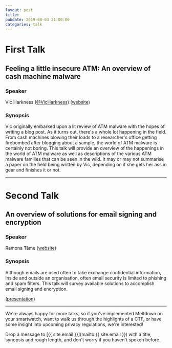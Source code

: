 ```yaml
---
layout: post
title:
pubdate: 2019-08-03 21:00:00
categories: talk
---
```


# First Talk

## Feeling a little insecure ATM: An overview of cash machine malware

### Speaker

Vic Harkness ([@VicHarkness](https://twitter.com/VicHarkness)) ([website](https://vicharkness.co.uk/))

### Synopsis

Vic originally embarked upon a lit review of ATM malware with the hopes of writing a blog post.  As it turns out, there's a whole lot happening in the field.  From cash machines blowing their loads to a researcher's office getting firebombed after blogging about a sample, the world of ATM malware is certainly not boring.  This talk will provide an overview of the happenings in the world of ATM malware as well as descriptions of the various ATM malware families that can be seen in the wild.  It may or may not summarise a paper on the field being written by Vic, depending on if she gets her ass in gear and finishes it or not.

<hr>

# Second Talk

## An overview of solutions for email signing and encryption

### Speaker

Ramona Tăme ([website](https://ramonatame.com/))

### Synopsis

Although emails are used often to take exchange confidential information, inside and outside an organisation, often email security is limited to phishing and spam filters. This talk will survey available solutions to accomplish email signing and encryption.

([presentation](https://ramonatame.com/an-overview-of-solutions-for-email-signing-and-encryption/))

<hr>

We're always happy for more talks, so if you've implemented Meltdown on your smartwatch,
want to walk us through the highlights of a CTF, or have some insight into upcoming privacy
regulations, we're interested!

Drop a message to [{{ site.email }}](mailto:{{ site.email }}) with a title,
synopsis and rough length, and don't worry if you haven't spoken before.
